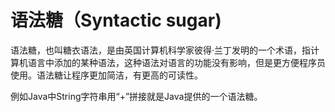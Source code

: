 # 语法糖（Syntactic sugar)

语法糖，也叫糖衣语法，是由英国计算机科学家彼得·兰丁发明的一个术语，指计算机语言中添加的某种语法，这种语法对语言的功能没有影响，但是更方便程序员使用。语法糖让程序更加简洁，有更高的可读性。

例如Java中String字符串用“+”拼接就是Java提供的一个语法糖。

